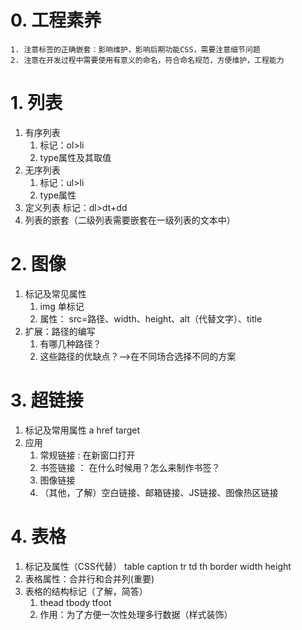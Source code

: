 # 0. 工程素养
	1. 注意标签的正确嵌套：影响维护，影响后期功能CSS，需要注意细节问题
	2. 注意在开发过程中需要使用有意义的命名，符合命名规范，方便维护，工程能力

# 1. 列表
1. 有序列表
	1. 标记：ol>li
	2. type属性及其取值
2. 无序列表
	1. 标记：ul>li
	2. type属性
3. 定义列表
	标记：dl>dt+dd
4. 列表的嵌套（二级列表需要嵌套在一级列表的文本中）

# 2. 图像
1. 标记及常见属性
	1. img 单标记
	2. 属性： src=路径、width、height、alt（代替文字）、title
2. 扩展：路径的编写
	1. 有哪几种路径？
	2. 这些路径的优缺点？-->在不同场合选择不同的方案

# 3. 超链接
1. 标记及常用属性  a  href  target
2. 应用
	1. 常规链接 : 在新窗口打开
	2. 书签链接 ： 在什么时候用？怎么来制作书签？
	3. 图像链接
	4. （其他，了解）空白链接、邮箱链接、JS链接、图像热区链接

# 4. 表格
1. 标记及属性（CSS代替） table caption tr td  th border width height
2. 表格属性：合并行和合并列(重要)
3. 表格的结构标记（了解，简答）
	1. thead  tbody tfoot
	2. 作用：为了方便一次性处理多行数据（样式装饰）
	